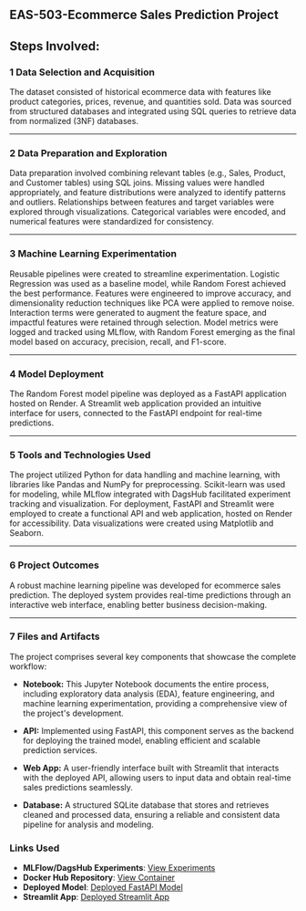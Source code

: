 ## EAS-503-Ecommerce Sales Prediction Project


##  Steps Involved:

### 1 Data Selection and Acquisition
The dataset consisted of historical ecommerce data with features like product categories, prices, revenue, and quantities sold. Data was sourced from structured databases and integrated using SQL queries to retrieve data from normalized (3NF) databases.

---

### 2 Data Preparation and Exploration
Data preparation involved combining relevant tables (e.g., Sales, Product, and Customer tables) using SQL joins. Missing values were handled appropriately, and feature distributions were analyzed to identify patterns and outliers. Relationships between features and target variables were explored through visualizations. Categorical variables were encoded, and numerical features were standardized for consistency.

---

### 3 Machine Learning Experimentation
Reusable pipelines were created to streamline experimentation. Logistic Regression was used as a baseline model, while Random Forest achieved the best performance. Features were engineered to improve accuracy, and dimensionality reduction techniques like PCA were applied to remove noise. Interaction terms were generated to augment the feature space, and impactful features were retained through selection. Model metrics were logged and tracked using MLflow, with Random Forest emerging as the final model based on accuracy, precision, recall, and F1-score.

---

### 4 Model Deployment
The Random Forest model pipeline was deployed as a FastAPI application hosted on Render. A Streamlit web application provided an intuitive interface for users, connected to the FastAPI endpoint for real-time predictions.

---

### 5 Tools and Technologies Used
The project utilized Python for data handling and machine learning, with libraries like Pandas and NumPy for preprocessing. Scikit-learn was used for modeling, while MLflow integrated with DagsHub facilitated experiment tracking and visualization. For deployment, FastAPI and Streamlit were employed to create a functional API and web application, hosted on Render for accessibility. Data visualizations were created using Matplotlib and Seaborn.

---

### 6 Project Outcomes
A robust machine learning pipeline was developed for ecommerce sales prediction. The deployed system provides real-time predictions through an interactive web interface, enabling better business decision-making.

---

### 7 Files and Artifacts

The project comprises several key components that showcase the complete workflow:

- **Notebook:** This Jupyter Notebook documents the entire process, including exploratory data analysis (EDA), feature engineering, and machine learning experimentation, providing a comprehensive view of the project's development.

- **API:** Implemented using FastAPI, this component serves as the backend for deploying the trained model, enabling efficient and scalable prediction services.

- **Web App:** A user-friendly interface built with Streamlit that interacts with the deployed API, allowing users to input data and obtain real-time sales predictions seamlessly.

- **Database:** A structured SQLite database that stores and retrieves cleaned and processed data, ensuring a reliable and consistent data pipeline for analysis and modeling.


### Links Used

- **MLFlow/DagsHub Experiments**: [View Experiments](https://dagshub.com/ramprakashyallavula/Ecommerec/experiments)
- **Docker Hub Repository**: [View Container](https://hub.docker.com/repository/docker/ramprakashyallavula/fastapi-model/general)
- **Deployed Model**: [Deployed FastAPI Model](https://e-commerce-517y.onrender.com/docs)
- **Streamlit App**: [Deployed Streamlit App](https://streamlitt.onrender.com)